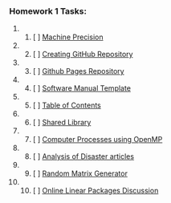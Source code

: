 ### Homework 1 Tasks:

1. 1.  [ ] [Machine Precision](1-MachinePrecision.md)
2. 2.  [ ] [Creating GitHub Repository]()
3. 3.  [ ] [Github Pages Repository]()
4. 4.  [ ] [Software Manual Template]()
5. 5.  [ ] [Table of Contents]()
6. 6.  [ ] [Shared Library]()
7. 7.  [ ] [Computer Processes using OpenMP]()
8. 8.  [ ] [Analysis of Disaster articles]()
9. 9.  [ ] [Random Matrix Generator]()
10. 10. [ ] [Online Linear Packages Discussion]()
